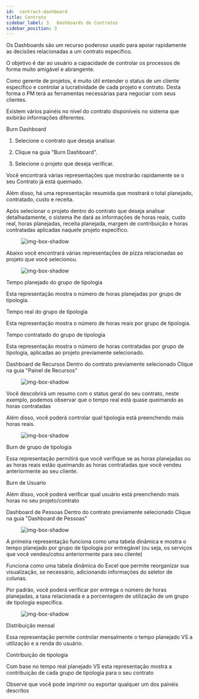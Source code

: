 ```yaml
---
id:  contract-dashboard
title: Contrato
sidebar_label: 3.  Dashboards de Contratos
sidebar_position: 3
---
```


Os Dashboards são um recurso poderoso usado para apoiar rapidamente as decisões relacionadas a um contrato específico.

O objetivo é dar ao usuário a capacidade de controlar os processos de forma muito amigável e abrangente.

Como gerente de projetos, é muito útil entender o status de um cliente específico e controlar a lucratividade de cada projeto e contrato. Desta forma o PM terá as ferramentas necessárias para negociar com seus clientes.

Existem vários painéis no nível do contrato disponíveis no sistema que exibirão informações diferentes.

Burn Dashboard

1. Selecione o contrato que deseja analisar.

2. Clique na guia "Burn Dashboard".

3. Selecione o projeto que deseja verificar.

Você encontrará várias representações que mostrarão rapidamente se o seu Contrato já está queimado.

Além disso, há uma representação resumida que mostrará o total planejado, contratado, custo e receita.

Após selecionar o projeto dentro do contrato que deseja analisar detalhadamente, o sistema lhe dará as informações de horas reais, custo real, horas planejadas, receita planejada, margem de contribuição e horas contratadas aplicadas naquele projeto específico.

<figure>

![img-box-shadow](/img/university/dashboards/contract-dashboard/university-contract-dashboard-1.png)
<figcaption></figcaption>
</figure>

Abaixo você encontrará várias representações de pizza relacionadas ao projeto que você selecionou.

<figure>

![img-box-shadow](/img/university/dashboards/contract-dashboard/university-contract-dashboard-2.png)
<figcaption></figcaption>
</figure>

Tempo planejado do grupo de tipologia

Esta representação mostra o número de horas planejadas por grupo de tipologia.

Tempo real do grupo de tipologia

Esta representação mostra o número de horas reais por grupo de tipologia.

Tempo contratado do grupo de tipologia

Esta representação mostra o número de horas contratadas por grupo de tipologia, aplicadas ao projeto previamente selecionado.

 

Dashboard de Recursos
Dentro do contrato previamente selecionado
Clique na guia "Painel de Recursos"
 

<figure>

![img-box-shadow](/img/university/dashboards/contract-dashboard/university-contract-dashboard-3.png)
<figcaption></figcaption>
</figure>

Você descobrirá um resumo com o status geral do seu contrato, neste exemplo, podemos observar que o tempo real está quase queimando as horas contratadas

Além disso, você poderá controlar qual tipologia está preenchendo mais horas reais.

<figure>

![img-box-shadow](/img/university/dashboards/contract-dashboard/university-contract-dashboard-4.png)
<figcaption></figcaption>
</figure>

Burn de grupo de tipologia

Essa representação permitirá que você verifique se as horas planejadas ou as horas reais estão queimando as horas contratadas que você vendeu anteriormente ao seu cliente.

Burn de Usuario

Além disso, você poderá verificar qual usuário está preenchendo mais horas no seu projeto/contrato

Dashboard de Pessoas
Dentro do contrato previamente selecionado
Clique na guia "Dashboard de Pessoas" 
 

<figure>

![img-box-shadow](/img/university/dashboards/contract-dashboard/university-contract-dashboard-5.png)
<figcaption></figcaption>
</figure>

A primeira representação funciona como uma tabela dinâmica e mostra o tempo planejado por grupo de tipologia por entregável (ou seja, os serviços que você vendeu/cotou anteriormente para seu cliente)

Funciona como uma tabela dinâmica do Excel que permite reorganizar sua visualização, se necessário, adicionando informações do seletor de colunas.

Por padrão, você poderá verificar por entrega o número de horas planejadas, a taxa relacionada e a porcentagem de utilização de um grupo de tipologia específica.

<figure>

![img-box-shadow](/img/university/dashboards/contract-dashboard/university-contract-dashboard-6.png)
<figcaption></figcaption>
</figure>

Distribuição mensal

Essa representação permite controlar mensalmente o tempo planejado VS a utilização e a renda do usuário.

Contribuição de tipologia

Com base no tempo real planejado VS esta representação mostra a contribuição de cada grupo de tipologia para o seu contrato

Observe que você pode imprimir ou exportar qualquer um dos painéis descritos

